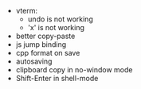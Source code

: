 * vterm:
  - undo is not working
  - 'x' is not working
* better copy-paste
* js jump binding
* cpp format on save
* autosaving
* clipboard copy in no-window mode
* Shift-Enter in shell-mode
